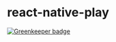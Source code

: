 # react-native-play

[![Greenkeeper badge](https://badges.greenkeeper.io/AvraamMavridis/react-native-play.svg)](https://greenkeeper.io/)